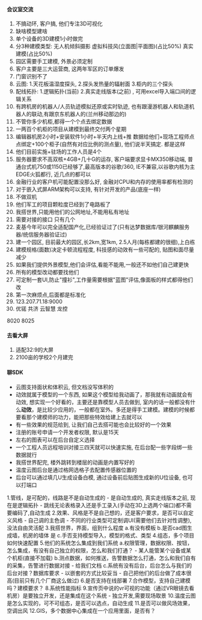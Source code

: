 #### 会议室交流
1. 不搞动环, 客户搞, 他们专注3D可视化
2. 缺啥模型建啥
3. 单个设备的3D建模1小时做完
4. 分3种建模类型: 无人机倾斜摄影   虚拟科技风(立面图|平面图)(占比50%)     真实建模(占比50%)
5. 园区需要手工建模, 外景必须定制
6. 客户主要是三大运营商, 这两年军区的订单爆发
7. 门窗识别不了
8. 云图: 1.天花板温湿度探头,    2.探头发热量的辐射面    3.柜内的三个探头
9. 配线拓扑: 1.逻辑拓扑(当前)  2.真实走线版本(之前) ,  可用excel导入端口间的逻辑关系
10. 有跨机房的机器人/人员轨迹模拟还原或实时轨迹, 也有跟漫游机器人和轨道机器人的联动,有跟京东机器人的(兰州移动那边的)
11. 不管你多少机柜,都得一个个点去绑定数据
12. 一两百个机柜的项目从建模到最终交付两个星期
13. 编辑器机房2小时+安装软件1小时+半天内上线+推 数据给他们+现场工程师点点绑定+100个柜子(自然有对应比例的测点量), 他们说半天搞定. 都是这样
14. 他们目前实施+驻场的工作人员是4个
15. 服务器要求不高双核+4GB+几十G的运存, 客户端要求显卡MX350移动端, 普通台式机750或1150已经够了,最高版本的谷歌/360, IE不兼容,以谷歌内核为主EDGE火狐都行, 近几点的都可以
16. 金融行业的客户机可能配置没那么好, 金融对CPU和内存的使用率都有检测的
17. 对于嵌入式屏ARM架构可以支持, 有针对开发的产品(底座一样)
18. 不做双机
19. 他们军工的项目颗粒度已经到了电路板了
20. 我搭世界,只能用他们的公网地址,不能用私有地址
21. 需要对接的接口 只有几个
22. 麦基今年可以完全适配国产化,已经验证过了(只有达梦数据库/银河麒麟服务器/统信服务器验证过)
23. 建一个园区, 目前最大的园区,长2km,宽1km, 2.5人月(每栋都建的很细),上白栋
24. 建模规格(面数)决定卡顿流程程度, 科技感的动效有一些可配的, 贴图和面尽量减少
25. 如果我们提供外景模型,他们会评估,看能不能用,一般还不如他们自己建更快
26. 所有的模型改动都要找他们
27. 可定制一套UI,防止"撞衫",工作量需要根据"蓝图"评估,像面板的样式都得他们改
28. 第一次麻烦点,后面都是标准化
29. 123.207.71.18:9000
30. 优锘 共济 云智慧 龙控

8020 8025

#### 去看大屏
1. 适配32:9的大屏
2. 2100亩的学校2个月建完

#### 聊SDK
- 云图支持面状和体积云, 但文档没写体积的
- 动效就属于模型的一个东西, 如果这个模型给我动画了，那我就有动画就会有动效, 想实现一个好看的，主要还是靠模型人员去做到, 室内的话一般都没有什么**动效**，是比较少应用的，一般都在室外。多还是得手工建模。建模的时候都要看那个建模师的功力，能把那些特效给建上去就可以
- 有一些效果的规范给到, 让我们自己去搭可能也会比较好的一个效果
- 注册的账号申请一个开发者权限, 默认是15天
- 左右的图表可以在后台自定义选择
-  一个工程人员远程培训对接三四天就可以快速实施, 在后台配一些字段绑一些数据就行
- 我搭世界配完, 楼外跳转到楼层的动画是内置写好的
- 温度云图后台是通过格网选格子去配置传感器位置的
- 后台可以通过填几U生成设备白模, 通过设备前后贴图生成新的U位设备, 也可以打端口


1.管线，是可配的，线路是不是自动生成的
	- 是自动生成的, 真实走线版本之前, 现在是逻辑拓扑
	- 跳线无论表格录入还是手工录入(手动在3D上选两个端口)都不需要编码了,自动生成
2.效果、风格是不是自己想的，还是客户要求，是否可以自定义风格
	- 自己调的主色调
	- 不同的行业类型可定制调UI(需要他们去针对性调整),没法自由灵活配
3.我搭世界，界面，组到什么程度
	a.有没有模板
	b.是否cad图生成墙，机房的墙体        是
	c.手否支持模型导入，模型的格式、类型
4.组态，多个项目如何快速配置
5.他们的系统怎么集成到我们系统
	a.权限管理，数据权限、按钮，怎么集成，有没有自己独立的权限，怎么和我们打通？
	- 某人能管某个设备或某个机柜(直接不加载)
	b.测点数据，如何推送，告警数据怎么打通，怎么和我们自有的采集，告警进行数据对接
	- 给我们文档
	c.系统有没有后台，后台怎么与我们的后台对接？数据库要求
	- 以嵌套的方式比较妥当
	- 自己把他们的后台做了成本很高(目前只有几个厂商这么做过)
6.是否支持在线部署
7.合作模型，支持自己建模吗？建模要求？
8.系统性能指标
9.宣传页中说的vr可视的功能（通过VR眼镜去看机房）是要独立开发，还是集成在这个系统
	- 独立开发,需要现场取景
10.温度云图是怎么实现的，可不可组态，是否可以选点，自动生成
11.是否可以做风场效果，空调出风
12.GIS，多个数据中心集成在一个应用里面，是否有？

